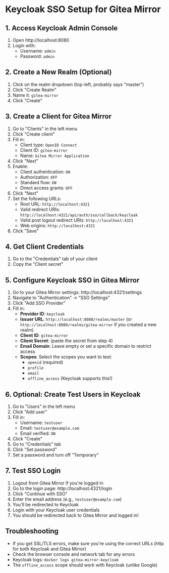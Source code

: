 # Keycloak SSO Setup for Gitea Mirror

## 1. Access Keycloak Admin Console

1. Open http://localhost:8080
2. Login with:
   - Username: `admin`
   - Password: `admin`

## 2. Create a New Realm (Optional)

1. Click on the realm dropdown (top-left, probably says "master")
2. Click "Create Realm"
3. Name it: `gitea-mirror`
4. Click "Create"

## 3. Create a Client for Gitea Mirror

1. Go to "Clients" in the left menu
2. Click "Create client"
3. Fill in:
   - Client type: `OpenID Connect`
   - Client ID: `gitea-mirror`
   - Name: `Gitea Mirror Application`
4. Click "Next"
5. Enable:
   - Client authentication: `ON`
   - Authorization: `OFF`
   - Standard flow: `ON`
   - Direct access grants: `OFF`
6. Click "Next"
7. Set the following URLs:
   - Root URL: `http://localhost:4321`
   - Valid redirect URIs: `http://localhost:4321/api/auth/sso/callback/keycloak`
   - Valid post logout redirect URIs: `http://localhost:4321`
   - Web origins: `http://localhost:4321`
8. Click "Save"

## 4. Get Client Credentials

1. Go to the "Credentials" tab of your client
2. Copy the "Client secret"

## 5. Configure Keycloak SSO in Gitea Mirror

1. Go to your Gitea Mirror settings: http://localhost:4321/settings
2. Navigate to "Authentication" → "SSO Settings"
3. Click "Add SSO Provider"
4. Fill in:
   - **Provider ID**: `keycloak`
   - **Issuer URL**: `http://localhost:8080/realms/master` (or `http://localhost:8080/realms/gitea-mirror` if you created a new realm)
   - **Client ID**: `gitea-mirror`
   - **Client Secret**: (paste the secret from step 4)
   - **Email Domain**: Leave empty or set a specific domain to restrict access
   - **Scopes**: Select the scopes you want to test:
     - `openid` (required)
     - `profile`
     - `email`
     - `offline_access` (Keycloak supports this!)

## 6. Optional: Create Test Users in Keycloak

1. Go to "Users" in the left menu
2. Click "Add user"
3. Fill in:
   - Username: `testuser`
   - Email: `testuser@example.com`
   - Email verified: `ON`
4. Click "Create"
5. Go to "Credentials" tab
6. Click "Set password"
7. Set a password and turn off "Temporary"

## 7. Test SSO Login

1. Logout from Gitea Mirror if you're logged in
2. Go to the login page: http://localhost:4321/login
3. Click "Continue with SSO"
4. Enter the email address (e.g., `testuser@example.com`)
5. You'll be redirected to Keycloak
6. Login with your Keycloak user credentials
7. You should be redirected back to Gitea Mirror and logged in!

## Troubleshooting

- If you get SSL/TLS errors, make sure you're using the correct URLs (http for both Keycloak and Gitea Mirror)
- Check the browser console and network tab for any errors
- Keycloak logs: `docker logs gitea-mirror-keycloak`
- The `offline_access` scope should work with Keycloak (unlike Google)